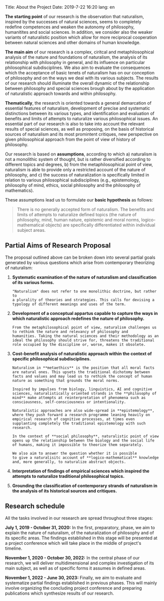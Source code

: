 Title: About the Project
Date: 2019-7-22 16:20
lang: en

**The starting point** of our research is the observation that
naturalism, inspired by the successes of natural sciences, seems to
completely redefine competences and weaken the autonomy of
philosophy, humanitites and social sciences. In addition, we consider
also the weaker variants of naturalistic position which allow for more
reciprocal cooperation between natural sciences and other domains of
human knowledge.

**The main aim** of our research is a complex, ciritcal and
metaphilosophical analysis of the nature and foundations of
naturalism, the analysis of its relationship with philosophy in
general, and its influence on particular philosophical
subdisciplines. We also aim to evaluate the consequences which the
acceptance of basic tenets of naturalism has on our conception of
philosophy and on the ways we deal with its various subjects. The
results of our research should illuminate the overall dynamic of the
relationship between philosophy and special sciences brough about by the
application of naturalistic approach towards and within philosophy.

**Thematically**, the research is oriented towards a general
demarcation of essential features of naturalism, development of
precise and systematic distinctions between its various types, and
identification and evaluation of benefits and limits of attempts
to naturalize various philosophical issues. An essential part of
our research is also to take into account the relevant results of
special sciences, as well as proposing, on the basis of historical
sources of naturalism and its most promintent critiques, new
perspective on given philosophical approach from the point of view of
history of philosophy.

Our research is based on **assumptions**, according to which a)
naturalism is not a monolithic system of thought, but is rather
diversified according to different topics and degrees, b) from the
metaphilosophical point of view, naturalism is able to provide only a
restricted account of the nature of philosophy, and c) the success
of naturalization is specifically limited in relation to various
philosophical subdisciplines (e.g., epistemology, philosophy of mind,
ethics, social philosophy and the philosophy of mathematics).

These assumptions lead us to formulate our **basic hypothesis** as
follows:
	
> There is no generally accepted form of naturalism. The benefits
> and limits of attempts to naturalize defined topics (the nature of
> philosophy, mind, human nature, epistemic and moral norms,
> logico-mathematical objects) are specifically differentiated within
> individual subject areas.

## Partial Aims of Research Proposal

The proposal outlined above can be broken down into several partial goals
generated by various questions which arise from contemporary
theorizing of naturalism:

1. __Systematic examination of the nature of naturalism and
   classification of its various forms.__
   
	   "Naturalism" does not refer to one monolithic doctrine, but rather to
	   a plurality of theories and strategies. This calls for devising a
	   typology of different meanings and uses of the term.

2. __Development of a conceptual appartus capable to capture the ways
   in which naturalistic approach redefines the nature of philosophy.__
   
	   From the metaphilosophical point of view, naturalism challenges us
	   to rethink the nature and relevancy of philosophy and
	   humanities. Taking the natural sciences and their methodology as an
	   ideal the philosophy should strive for, threatens the traditional
	   role occupied by the discipline or, worse, makes it obsolete.

3. __Cost-benefit analysis of naturalistic approach within the context
   of specific philosophical subdisciplines.__
   
	   Naturalism in **metaethics** is the position that all moral facts
	   are natural ones. This upsets the traditional dichotomy between
	   facts and values and may lead us to rethink the concept of human
	   nature as something that grounds the moral norms.
   
	   Inspired by impulses from biology, linguistics, AI and cognitive
	   sciences, naturalistically oriented strands in the **philosophy of
	   mind** make attempts at reinterpretation of phenomena such as
	   consciousness, self-consciousness or intentionality.
   
	   Naturalistic approaches are also wide-spread in **epistemology**,
	   where they push forward a research programme leaning heavily on
	   empirical research of cognitive processes, at times even
	   supplanting completely the traditional epistemology with such
	   research.
	   
	   In the context of **social philosophy**, naturalistic point of view
	   opens up the relationship between the biology and the social life
	   of humans, making it impossible to theorize them separately.
	   
	   We also aim to answer the question whether it is possible
	   to give a naturalisitc account of **logico-mathematical** knowledge
	   and, more generally, to naturalize abstract objects.

4. __Interpretation of findings of empirical sciences which
   inspired the attempts to naturalize traditional philosophical
   topics.__

5. __Grounding the classification of contemporary strands of naturalism
   in the analysis of its historical sources and critiques.__
   
## Research schedule

All the tasks involved in our research are spread throughout three
stages:

**July 1, 2019 - October 31, 2020:** In the first, preparatory, phase,
we aim to explain the nature of naturalism, of the
naturalization of philosophy and of its specific areas. The findings
established in this stage will be presented at a project conference
which will take place in the middle of project's timeline.

**November 1, 2020 - October 30, 2022:** In the central phase of our
research, we will deliver multidimensional and complex investigation
of its main subject, as well as of specific forms it assumes in
defined areas.

**November 1, 2022 - June 30, 2023:** Finally, we aim to evaluate and
systematize partial findings established in previous phases. This will
mainly involve organizing the concluding project conference and
preparing publications which synthesize results of our research.


 
